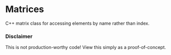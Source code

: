 # Matrices
C++ matrix class for accessing elements by name rather than index.

### Disclaimer

This is not production-worthy code! View this simply as a proof-of-concept.